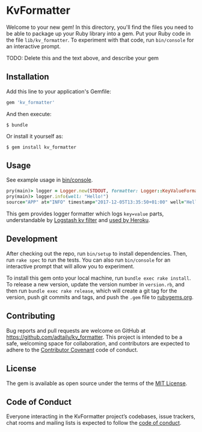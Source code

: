 # KvFormatter

Welcome to your new gem! In this directory, you'll find the files you need to be able to package up your Ruby library into a gem. Put your Ruby code in the file `lib/kv_formatter`. To experiment with that code, run `bin/console` for an interactive prompt.

TODO: Delete this and the text above, and describe your gem

## Installation

Add this line to your application's Gemfile:

```ruby
gem 'kv_formatter'
```

And then execute:

    $ bundle

Or install it yourself as:

    $ gem install kv_formatter

## Usage

See example usage in [bin/console](bin/console).

```ruby
pry(main)> logger = Logger.new(STDOUT, formatter: Logger::KeyValueFormatter.new)
pry(main)> logger.info(well: "Hello!")
source="APP" at="INFO" timestamp="2017-12-05T13:35:50+01:00" well="Hello!"
```

This gem provides logger formatter which logs `key=value` parts, understandable by [Logstash kv filter](https://www.elastic.co/guide/en/logstash/current/plugins-filters-kv.html) and [used by Heroku](https://devcenter.heroku.com/articles/logging#view-logs).

## Development

After checking out the repo, run `bin/setup` to install dependencies. Then, run `rake spec` to run the tests. You can also run `bin/console` for an interactive prompt that will allow you to experiment.

To install this gem onto your local machine, run `bundle exec rake install`. To release a new version, update the version number in `version.rb`, and then run `bundle exec rake release`, which will create a git tag for the version, push git commits and tags, and push the `.gem` file to [rubygems.org](https://rubygems.org).

## Contributing

Bug reports and pull requests are welcome on GitHub at https://github.com/adtaily/kv_formatter. This project is intended to be a safe, welcoming space for collaboration, and contributors are expected to adhere to the [Contributor Covenant](http://contributor-covenant.org) code of conduct.

## License

The gem is available as open source under the terms of the [MIT License](https://opensource.org/licenses/MIT).

## Code of Conduct

Everyone interacting in the KvFormatter project’s codebases, issue trackers, chat rooms and mailing lists is expected to follow the [code of conduct](https://github.com/[USERNAME]/kv_formatter/blob/master/CODE_OF_CONDUCT.md).
